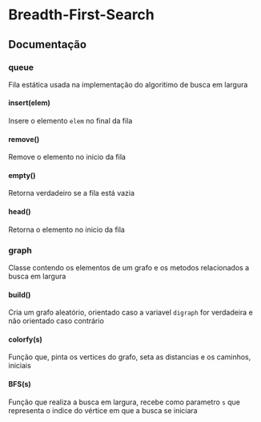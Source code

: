 # Breadth-First-Search

## Documentação

### queue
Fila estática usada na implementação do algoritimo de busca em largura

#### insert(elem)
Insere o elemento `elem` no final da fila

#### remove()
Remove o elemento no inicio da fila

#### empty()
Retorna verdadeiro se a fila está vazia

#### head()
Retorna o elemento no inicio da fila

### graph
Classe contendo os elementos de um grafo e os metodos relacionados a busca em largura

#### build()
Cria um grafo aleatório, orientado caso a variavel `digraph` for verdadeira e não orientado caso contrário

#### colorfy(s)
Função que, pinta os vertices do grafo, seta as distancias e os caminhos, iniciais

#### BFS(s)
Função que realiza a busca em largura, recebe como parametro `s` que representa o indice do vértice em que a busca se iniciara